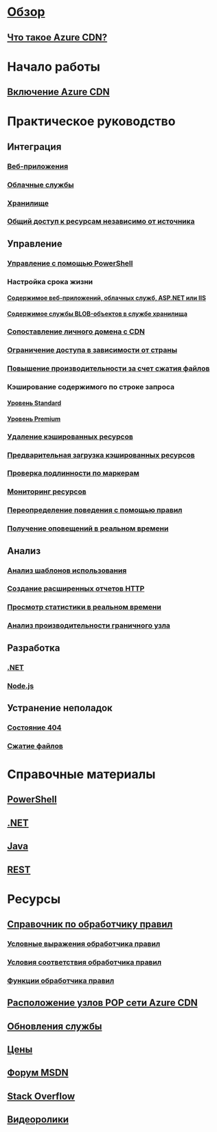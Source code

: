# [Обзор](cdn-overview.md)
## [Что такое Azure CDN?](../best-practices-cdn.md?toc=%2fazure%2fcdn%2ftoc.json)

# Начало работы
## [Включение Azure CDN](cdn-create-new-endpoint.md)

# Практическое руководство
## Интеграция
### [Веб-приложения](../app-service-web/cdn-websites-with-cdn.md?toc=%2fazure%2fcdn%2ftoc.json)
### [Облачные службы](cdn-cloud-service-with-cdn.md)
### [Хранилище](cdn-create-a-storage-account-with-cdn.md)
### [Общий доступ к ресурсам независимо от источника](cdn-cors.md)

## Управление
### [Управление с помощью PowerShell](cdn-manage-powershell.md)
### Настройка срока жизни
#### [Содержимое веб-приложений, облачных служб, ASP.NET или IIS](cdn-manage-expiration-of-cloud-service-content.md)
#### [Содержимое службы BLOB-объектов в службе хранилища](cdn-manage-expiration-of-blob-content.md)
### [Сопоставление личного домена с CDN](cdn-map-content-to-custom-domain.md)
### [Ограничение доступа в зависимости от страны](cdn-restrict-access-by-country.md)
### [Повышение производительности за счет сжатия файлов](cdn-improve-performance.md)
### Кэширование содержимого по строке запроса
#### [Уровень Standard](cdn-query-string.md)
#### [Уровень Premium](cdn-query-string-premium.md)
### [Удаление кэшированных ресурсов](cdn-purge-endpoint.md)
### [Предварительная загрузка кэшированных ресурсов](cdn-preload-endpoint.md)
### [Проверка подлинности по маркерам](cdn-token-auth.md)
### [Мониторинг ресурсов](cdn-resource-health.md)
### [Переопределение поведения с помощью правил](cdn-rules-engine.md)
### [Получение оповещений в реальном времени](cdn-real-time-alerts.md)

## Анализ
### [Анализ шаблонов использования](cdn-analyze-usage-patterns.md)
### [Создание расширенных отчетов HTTP](cdn-advanced-http-reports.md)
### [Просмотр статистики в реальном времени](cdn-real-time-stats.md)
### [Анализ производительности граничного узла](cdn-edge-performance.md)

## Разработка
### [.NET](cdn-app-dev-net.md)
### [Node.js](cdn-app-dev-node.md)

## Устранение неполадок
### [Состояние 404](cdn-troubleshoot-endpoint.md)
### [Сжатие файлов](cdn-troubleshoot-compression.md)

# Справочные материалы
## [PowerShell](/powershell/resourcemanager/azurerm.cdn/v2.3.0/azurerm.cdn)
## [.NET](/dotnet/api/microsoft.azure.management.cdn)
## [Java](/java/api/com.microsoft.azure.management.cdn)
## [REST](/rest/api/cdn/)

# Ресурсы
##  [Справочник по обработчику правил](cdn-rules-engine-reference.md)
### [Условные выражения обработчика правил](cdn-rules-engine-reference-conditional-expressions.md)
### [Условия соответствия обработчика правил](cdn-rules-engine-reference-match-conditions.md)
### [Функции обработчика правил](cdn-rules-engine-reference-features.md)
## [Расположение узлов POP сети Azure CDN](cdn-pop-locations.md)
## [Обновления службы](https://azure.microsoft.com/updates/?product=cdn)
## [Цены](https://azure.microsoft.com/pricing/details/cdn/)
## [Форум MSDN](https://social.msdn.microsoft.com/Forums/en-US/home?forum=azurecdn)
## [Stack Overflow](http://stackoverflow.com/questions/tagged/azure-cdn)
## [Видеоролики](https://azure.microsoft.com/documentation/videos/index/?services=cdn)


<!--HONumber=Jan17_HO2-->


